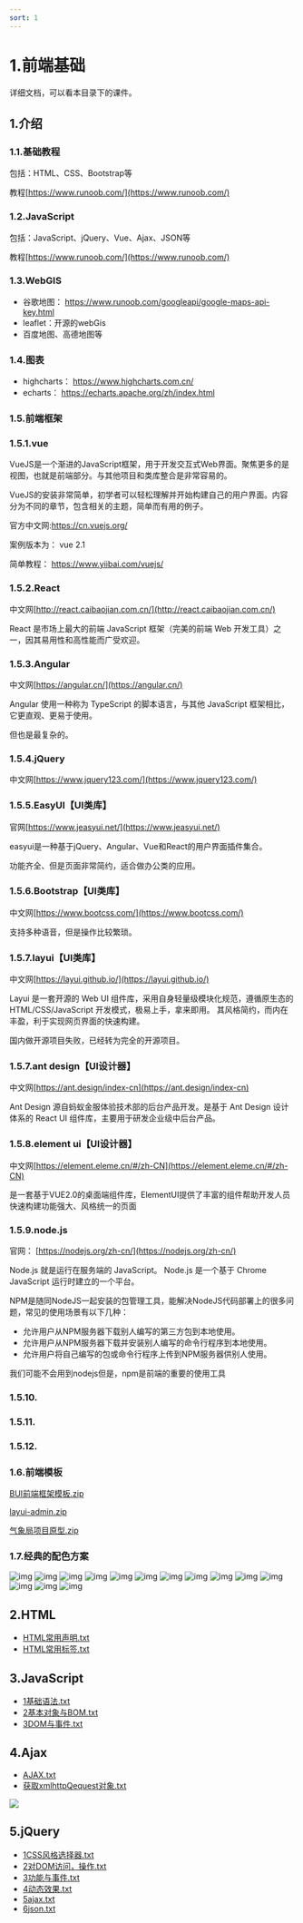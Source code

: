 ```yaml
---
sort: 1
---
```

# 1.前端基础

详细文档，可以看本目录下的课件。

## 1.介绍

### 1.1.基础教程

包括：HTML、CSS、Bootstrap等

教程[https://www.runoob.com/](https://www.runoob.com/)

### 1.2.JavaScript

包括：JavaScript、jQuery、Vue、Ajax、JSON等

教程[https://www.runoob.com/](https://www.runoob.com/)

### 1.3.WebGIS

- 谷歌地图： https://www.runoob.com/googleapi/google-maps-api-key.html
- leaflet：开源的webGis
- 百度地图、高德地图等

### 1.4.图表

- highcharts： https://www.highcharts.com.cn/
- echarts： https://echarts.apache.org/zh/index.html


### 1.5.前端框架

### 1.5.1.vue

VueJS是一个渐进的JavaScript框架，用于开发交互式Web界面。聚焦更多的是视图，也就是前端部分。与其他项目和类库整合是非常容易的。

VueJS的安装非常简单，初学者可以轻松理解并开始构建自己的用户界面。内容分为不同的章节，包含相关的主题，简单而有用的例子。

官方中文网:https://cn.vuejs.org/

案例版本为： vue 2.1

简单教程： https://www.yiibai.com/vuejs/


### 1.5.2.React

中文网[http://react.caibaojian.com.cn/](http://react.caibaojian.com.cn/)

React 是市场上最大的前端 JavaScript 框架（完美的前端 Web 开发工具）之一，因其易用性和高性能而广受欢迎。

### 1.5.3.Angular

中文网[https://angular.cn/](https://angular.cn/)

Angular 使用一种称为 TypeScript 的脚本语言，与其他 JavaScript 框架相比，它更直观、更易于使用。

但也是最复杂的。

### 1.5.4.jQuery

中文网[https://www.jquery123.com/](https://www.jquery123.com/)

### 1.5.5.EasyUI【UI类库】

官网[https://www.jeasyui.net/](https://www.jeasyui.net/)

easyui是一种基于jQuery、Angular、Vue和React的用户界面插件集合。

功能齐全、但是页面非常简约，适合做办公类的应用。

### 1.5.6.Bootstrap【UI类库】

中文网[https://www.bootcss.com/](https://www.bootcss.com/)

支持多种语音，但是操作比较繁琐。

### 1.5.7.layui【UI类库】

中文网[https://layui.github.io/](https://layui.github.io/)

Layui 是一套开源的 Web UI 组件库，采用自身轻量级模块化规范，遵循原生态的 HTML/CSS/JavaScript 开发模式，极易上手，拿来即用。
其风格简约，而内在丰盈，利于实现网页界面的快速构建。

国内做开源项目失败，已经转为完全的开源项目。

### 1.5.7.ant design【UI设计器】
中文网[https://ant.design/index-cn](https://ant.design/index-cn)

Ant Design 源自蚂蚁金服体验技术部的后台产品开发。是基于 Ant Design 设计体系的 React UI 组件库，主要用于研发企业级中后台产品。

### 1.5.8.element ui【UI设计器】

中文网[https://element.eleme.cn/#/zh-CN](https://element.eleme.cn/#/zh-CN)

是一套基于VUE2.0的桌面端组件库，ElementUI提供了丰富的组件帮助开发人员快速构建功能强大、风格统一的页面

### 1.5.9.node.js
官网： [https://nodejs.org/zh-cn/](https://nodejs.org/zh-cn/)

Node.js 就是运行在服务端的 JavaScript。
Node.js 是一个基于 Chrome JavaScript 运行时建立的一个平台。

NPM是随同NodeJS一起安装的包管理工具，能解决NodeJS代码部署上的很多问题，常见的使用场景有以下几种：
- 允许用户从NPM服务器下载别人编写的第三方包到本地使用。
- 允许用户从NPM服务器下载并安装别人编写的命令行程序到本地使用。
- 允许用户将自己编写的包或命令行程序上传到NPM服务器供别人使用。

我们可能不会用到nodejs但是，npm是前端的重要的使用工具

### 1.5.10.

### 1.5.11.

### 1.5.12.

### 1.6.前端模板

[BUI前端框架模板.zip](模板/BUI前端框架模板.zip)

[layui-admin.zip](模板/layui-admin.zip)

[气象局项目原型.zip](模板/气象局项目原型.zip)

### 1.7.经典的配色方案
![img](img/20071226225019193.gif)
![img](img/20071226225019908.gif)
![img](img/20071226225019949.gif)
![img](img/20071226225020323.gif)
![img](img/20071226225020386.gif)
![img](img/20071226225020543.gif)
![img](img/20071226225020573.gif)
![img](img/20071226225020949.gif)
![img](img/20071226225021298.gif)
![img](img/20071226225021415.gif)
![img](img/20071226225021588.gif)
![img](img/20071226225022271.gif)
![img](img/20071226225022419.gif)
![img](img/20071226225022820.gif)


## 2.HTML

- [HTML常用声明.txt](课件/1.html/HTML常用声明.txt)
- [HTML常用标签.txt](课件/1.html/HTML常用标签.txt)

## 3.JavaScript

- [1基础语法.txt](课件/2.JavaScript/1基础语法.txt)
- [2基本对象与BOM.txt](课件/2.JavaScript/2基本对象与BOM.txt)
- [3DOM与事件.txt](课件/2.JavaScript/3DOM与事件.txt)

## 4.Ajax

- [AJAX.txt](课件/3.ajax/AJAX.txt)
- [获取xmlhttpQequest对象.txt](课件/3.ajax/获取xmlhttpQequest对象.txt)

![](课件/3.ajax/AJAX执行程序.jpg)

<div name="wordShowDiv" word-url="课件/./3.ajax/AJAX.docx"></div>

## 5.jQuery

- [1CSS风格选择器.txt](课件/4.jQuery/1CSS风格选择器.txt)
- [2对DOM访问，操作.txt](课件/4.jQuery/2对DOM访问，操作.txt)
- [3功能与事件.txt](课件/4.jQuery/3功能与事件.txt)
- [4动态效果.txt](课件/4.jQuery/4动态效果.txt)
- [5ajax.txt](课件/4.jQuery/5ajax.txt)
- [6json.txt](课件/4.jQuery/6json.txt)

